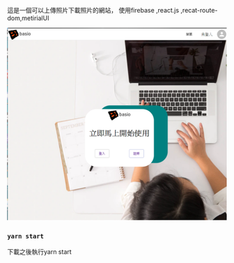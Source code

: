 這是一個可以上傳照片下載照片的網站， 使用firebase ,react.js ,recat-route-dom,metirialUI

![首頁](https://github.com/WilliamLin062/react-firebase-auth/blob/master/preview1.PNG)

### `yarn start`

下載之後執行yarn start